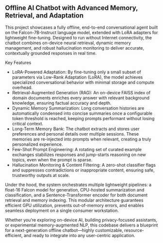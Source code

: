Offline AI Chatbot with Advanced Memory, Retrieval, and Adaptation  
------------------------------------------------------------------

This project showcases a fully offline, end-to-end conversational agent built on the Falcon-7B-Instruct language model, extended with LoRA adapters for lightweight fine-tuning. Designed to run without Internet connectivity, the chatbot combines on-device neural retrieval, dynamic memory management, and robust hallucination monitoring to deliver accurate, contextually grounded responses in real time.

Key Features  
- LoRA-Powered Adaptation: By fine-tuning only a small subset of parameters via Low-Rank Adaptation (LoRA), the model achieves specialized conversational behavior with minimal storage and compute overhead.  
- Retrieval-Augmented Generation (RAG): An on-device FAISS index of domain documents enriches every answer with relevant background knowledge, ensuring factual accuracy and depth.  
- Dynamic Memory Summarization: Long conversation histories are automatically condensed into concise summaries once a configurable token threshold is reached, keeping prompts performant without losing critical context.  
- Long-Term Memory Bank: The chatbot extracts and stores user preferences and personal details over multiple sessions. These memories are re-injected into prompts when relevant, creating a truly personalized experience.  
- Few-Shot Prompt Engineering: A rotating set of curated example exchanges stabilizes responses and jump-starts reasoning on new topics, even when the prompt is sparse.  
- Hallucination Monitoring & Content Filtering: A zero-shot classifier flags and suppresses contradictions or inappropriate content, ensuring safe, trustworthy outputs at scale.

Under the hood, the system orchestrates multiple lightweight pipelines: a float-16 Falcon model for generation, CPU-hosted summarization and classification, and a Sentence-Transformer encoder for both document retrieval and memory indexing. This modular architecture guarantees efficient GPU utilization, prevents out-of-memory errors, and enables seamless deployment on a single consumer workstation.

Whether you’re exploring on-device AI, building privacy-focused assistants, or experimental memory-augmented NLP, this codebase delivers a blueprint for a next-generation offline chatbot—highly customizable, resource-efficient, and ready to integrate into any user-centric application.
